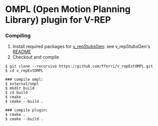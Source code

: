# OMPL (Open Motion Planning Library) plugin for V-REP

### Compiling

1. Install required packages for [v_repStubsGen](https://github.com/fferri/v_repStubsGen): see v_repStubsGen's [README](external/v_repStubsGen/README.md)
2. Checkout and compile
```text
$ git clone --recursive https://github.com/fferri/v_repExtOMPL.git
$ cd v_repExtOMPL

### compile ompl:
$ external/ompl
$ mkdir build
$ cd build
$ cmake ..
$ cmake --build .

### compile plugin:
$ cmake .
$ cmake --build .
```
